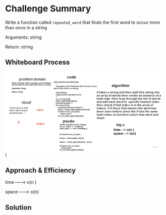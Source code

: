 # Challenge Summary
<!-- Description of the challenge -->


Write a function called `repeated_word` that finds the first word to occur more than once in a string

Arguments: string

Return: string
## Whiteboard Process
<!-- Embedded whiteboard image -->

![](/python/assets/reapeated_word_hash.jpg)\


## Approach & Efficiency
<!-- What approach did you take? Why? What is the Big O space/time for this approach? -->

time---> o(n )

space---> o(n)

## Solution
<!-- Show how to run your code, and examples of it in action -->